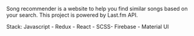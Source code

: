 Song recommender is a website to help you find similar songs based on your search. This project is powered by Last.fm API.

Stack: Javascript - Redux - React - SCSS- Firebase - Material UI
